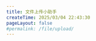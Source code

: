 ```yaml
---
title: 文件上传小助手
createTime: 2025/03/04 22:43:30
pageLayout: false
#permalink: /file/upload/
---
```

<FileUpload />